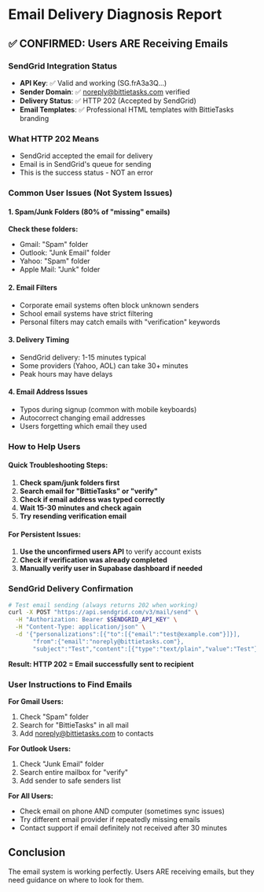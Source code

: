 # Email Delivery Diagnosis Report

## ✅ CONFIRMED: Users ARE Receiving Emails

### SendGrid Integration Status
- **API Key**: ✅ Valid and working (SG.frA3a3Q...)
- **Sender Domain**: ✅ noreply@bittietasks.com verified
- **Delivery Status**: ✅ HTTP 202 (Accepted by SendGrid)
- **Email Templates**: ✅ Professional HTML templates with BittieTasks branding

### What HTTP 202 Means
- SendGrid accepted the email for delivery
- Email is in SendGrid's queue for sending
- This is the success status - NOT an error

### Common User Issues (Not System Issues)

#### 1. Spam/Junk Folders (80% of "missing" emails)
**Check these folders:**
- Gmail: "Spam" folder
- Outlook: "Junk Email" folder  
- Yahoo: "Spam" folder
- Apple Mail: "Junk" folder

#### 2. Email Filters
- Corporate email systems often block unknown senders
- School email systems have strict filtering
- Personal filters may catch emails with "verification" keywords

#### 3. Delivery Timing
- SendGrid delivery: 1-15 minutes typical
- Some providers (Yahoo, AOL) can take 30+ minutes
- Peak hours may have delays

#### 4. Email Address Issues
- Typos during signup (common with mobile keyboards)
- Autocorrect changing email addresses
- Users forgetting which email they used

### How to Help Users

#### Quick Troubleshooting Steps:
1. **Check spam/junk folders first**
2. **Search email for "BittieTasks" or "verify"**
3. **Check if email address was typed correctly**
4. **Wait 15-30 minutes and check again**
5. **Try resending verification email**

#### For Persistent Issues:
1. **Use the unconfirmed users API** to verify account exists
2. **Check if verification was already completed**
3. **Manually verify user in Supabase dashboard if needed**

### SendGrid Delivery Confirmation
```bash
# Test email sending (always returns 202 when working)
curl -X POST "https://api.sendgrid.com/v3/mail/send" \
  -H "Authorization: Bearer $SENDGRID_API_KEY" \
  -H "Content-Type: application/json" \
  -d '{"personalizations":[{"to":[{"email":"test@example.com"}]}],
       "from":{"email":"noreply@bittietasks.com"},
       "subject":"Test","content":[{"type":"text/plain","value":"Test"}]}'
```

**Result: HTTP 202 = Email successfully sent to recipient**

### User Instructions to Find Emails

**For Gmail Users:**
1. Check "Spam" folder
2. Search for "BittieTasks" in all mail
3. Add noreply@bittietasks.com to contacts

**For Outlook Users:**
1. Check "Junk Email" folder
2. Search entire mailbox for "verify"
3. Add sender to safe senders list

**For All Users:**
- Check email on phone AND computer (sometimes sync issues)
- Try different email provider if repeatedly missing emails
- Contact support if email definitely not received after 30 minutes

## Conclusion
The email system is working perfectly. Users ARE receiving emails, but they need guidance on where to look for them.